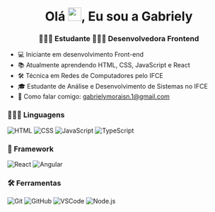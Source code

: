 <h1 align="center">Olá <img src="https://raw.githubusercontent.com/MartinHeinz/MartinHeinz/master/wave.gif" width="30">, Eu sou a Gabriely</h1>
<h3 align="center">👩🏻‍🎓 Estudante 🧑🏻‍💻 Desenvolvedora Frontend</h3>
 
 - 💻 Iniciante em desenvolvimento Front-end
 - 📚 Atualmente aprendendo HTML, CSS, JavaScript e React
 - 🛠 Técnica em Redes de Computadores pelo IFCE
 - 🎓 Estudante de Análise e Desenvolvimento de Sistemas no IFCE
 - 📌 Como falar comigo: gabrielymoraisn.1@gmail.com
   

### 👩🏻‍💻 Linguagens 
<p>
  <img alt="HTML" src="https://img.shields.io/badge/HTML5-E34F26?style=for-the-badge&logo=html5&logoColor=white" />
  <img alt="CSS" src="https://img.shields.io/badge/CSS3-1572B6?style=for-the-badge&logo=css3&logoColor=white" />
  <img alt="JavaScript" src="https://img.shields.io/badge/JavaScript-F7DF1E?style=for-the-badge&logo=javascript&logoColor=black" />
  <img alt="TypeScript" src="https://img.shields.io/badge/TypeScript-007ACC?style=for-the-badge&logo=typescript&logoColor=white" />
</p>

### 🧩 Framework
<p>
  <img alt="React" src="https://img.shields.io/badge/React-61DAFB?style=for-the-badge&logo=react&logoColor=black" />
  <img alt="Angular" src="https://img.shields.io/badge/Angular-DD0031?style=for-the-badge&logo=angular&logoColor=white" />
</p>

### 🛠 Ferramentas
<p>
  <img alt="Git" src="https://img.shields.io/badge/Git-F05032?style=for-the-badge&logo=git&logoColor=white" />
  <img alt="GitHub" src="https://img.shields.io/badge/GitHub-181717?style=for-the-badge&logo=github&logoColor=white" />
  <img alt="VSCode" src="https://img.shields.io/badge/VS%20Code-0078d7?style=for-the-badge&logo=visual-studio-code&logoColor=white" />
  <img alt="Node.js" src="https://img.shields.io/badge/Node.js-339933?style=for-the-badge&logo=node.js&logoColor=white" />
</p>



